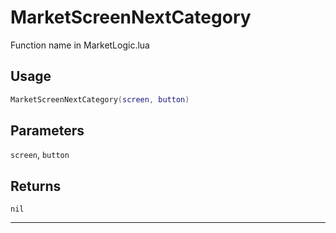 # MarketScreenNextCategory
Function name in MarketLogic.lua
## Usage
```lua
MarketScreenNextCategory(screen, button)
```
## Parameters
`screen`, `button`
## Returns
`nil`

---